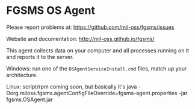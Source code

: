 # FGSMS OS Agent

Please report problems at:
https://github.com/mil-oss/fgsms/issues

Website and documentation:
http://mil-oss.github.io/fgsms/


This agent collects data on your computer and all processes running on it and
reports it to the server.

Windows:
run one of the `OSAgentServiceInstall.cmd` files, match up your architecture.

Linux:
script/rpm coming soon, but basically it's
java -Dorg.miloss.fgsms.agentConfigFileOverride=fgsms-agent.properties -jar fgsms.OSAgent.jar